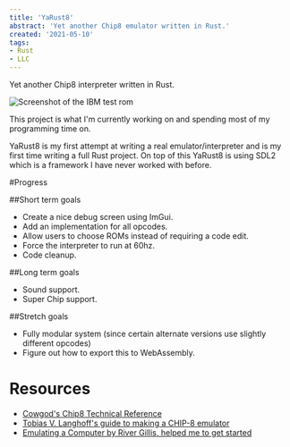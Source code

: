 ```yaml
---
title: 'YaRust8'
abstract: 'Yet another Chip8 emulator written in Rust.'
created: '2021-05-10'
tags:
- Rust 
- LLC
---
```


Yet another Chip8 interpreter written in Rust.

![Screenshot of the IBM test rom](/static/images/projects/yarust8/ibm_rom.jpg)

This project is what I'm currently working on and spending most of my programming time on.

YaRust8 is my first attempt at writing a real emulator/interpreter and is my first time writing a full Rust project.
On top of this YaRust8 is using SDL2 which is a framework I have never worked with before.

#Progress

##Short term goals
* Create a nice debug screen using ImGui.
* Add an implementation for all opcodes.
* Allow users to choose ROMs instead of requiring a code edit.
* Force the interpreter to run at 60hz.
* Code cleanup.

##Long term goals
* Sound support.
* Super Chip support.

##Stretch goals
* Fully modular system (since certain alternate versions use slightly different opcodes)
* Figure out how to export this to WebAssembly.

# Resources
* [Cowgod's Chip8 Technical Reference](http://devernay.free.fr/hacks/chip8/C8TECH10.HTM)
* [Tobias V. Langhoff's guide to making a CHIP-8 emulator](https://tobiasvl.github.io/blog/write-a-chip-8-emulator/)
* [Emulating a Computer by River Gillis, helped me to get started](https://river.codes/emulating-a-computer-part-1/)
